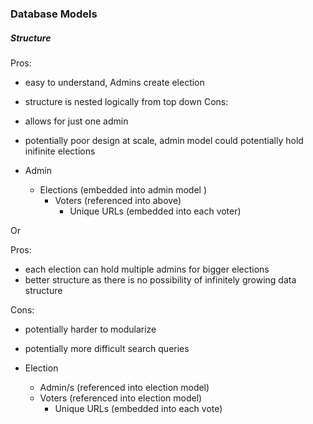 ### Database Models

##### Structure

Pros: 
- easy to understand, Admins create election
- structure is nested logically from top down
Cons: 
- allows for just one admin
- potentially poor design at scale, admin model could potentially hold inifinite elections

- Admin
  - Elections (embedded into admin model )
    - Voters (referenced into above)
      - Unique URLs (embedded into each voter)

Or

Pros: 
- each election can hold multiple admins for bigger elections
- better structure as there is no possibility of infinitely growing data structure

Cons:
- potentially harder to modularize
- potentially more difficult search queries

- Election
  - Admin/s (referenced into election model)
  - Voters (referenced into election model)
    - Unique URLs (embedded into each vote)



